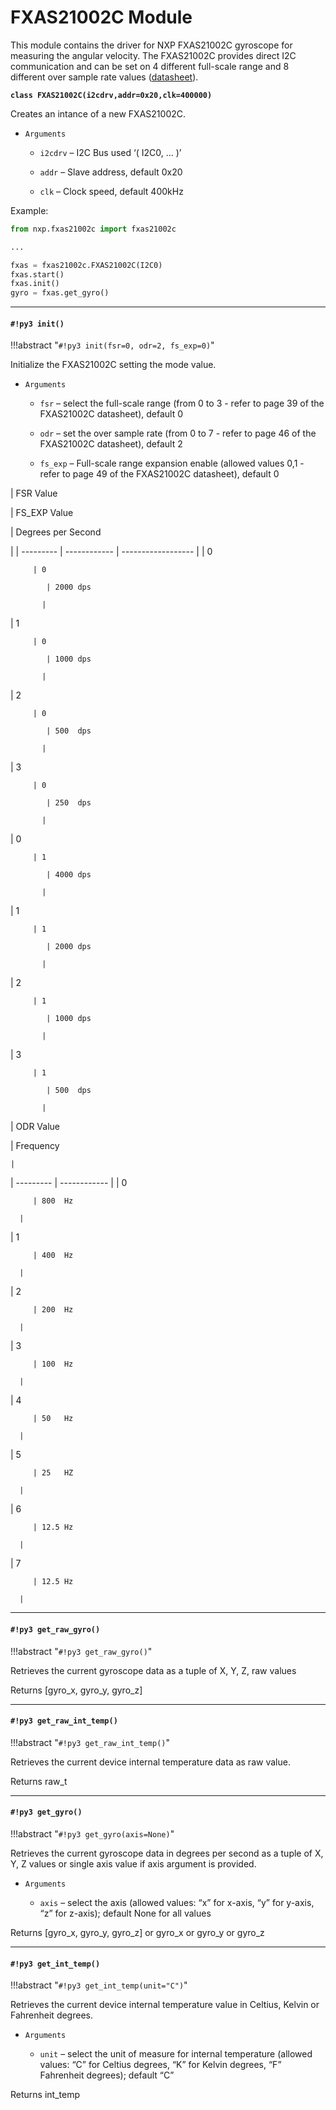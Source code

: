 # FXAS21002C Module

This module contains the driver for NXP FXAS21002C gyroscope for measuring the angular velocity.
The FXAS21002C provides direct I2C communication and can be set on 4 different full-scale range and 8 different over sample rate values  ([datasheet](http://www.nxp.com/assets/documents/data/en/data-sheets/FXAS21002.pdf)).


**`class FXAS21002C(i2cdrv,addr=0x20,clk=400000)`**

Creates an intance of a new FXAS21002C.


* ```Arguments```

    
    * ```i2cdrv``` – I2C Bus used ‘( I2C0, … )’


    * ```addr``` – Slave address, default 0x20


    * ```clk``` – Clock speed, default 400kHz


Example:

```py
from nxp.fxas21002c import fxas21002c

...

fxas = fxas21002c.FXAS21002C(I2C0)
fxas.start()
fxas.init()
gyro = fxas.get_gyro()
```


---
#### `#!py3 init()`

!!!abstract "`#!py3 init(fsr=0, odr=2, fs_exp=0)`"

Initialize the FXAS21002C setting the mode value.


* ```Arguments```

    
    * ```fsr``` – select the full-scale range (from 0 to 3 - refer to page 39 of the FXAS21002C datasheet), default 0


    * ```odr``` – set the over sample rate (from 0 to 7 - refer to page 46 of the FXAS21002C datasheet), default 2


    * ```fs_exp``` – Full-scale range expansion enable (allowed values 0,1 - refer to page 49 of the FXAS21002C datasheet), default 0


| FSR Value

 | FS_EXP Value

 | Degrees per Second

 |
| --------- | ------------ | ------------------ |
| 0

         | 0

            | 2000 dps

           |
| 1

         | 0

            | 1000 dps

           |
| 2

         | 0

            | 500  dps

           |
| 3

         | 0

            | 250  dps

           |
| 0

         | 1

            | 4000 dps

           |
| 1

         | 1

            | 2000 dps

           |
| 2

         | 1

            | 1000 dps

           |
| 3

         | 1

            | 500  dps

           |
| ODR Value

 | Frequency

    |
| --------- | ------------ |
| 0

         | 800  Hz

      |
| 1

         | 400  Hz

      |
| 2

         | 200  Hz

      |
| 3

         | 100  Hz

      |
| 4

         | 50   Hz

      |
| 5

         | 25   HZ

      |
| 6

         | 12.5 Hz

      |
| 7

         | 12.5 Hz

      |

---
#### `#!py3 get_raw_gyro()`

!!!abstract "`#!py3 get_raw_gyro()`"

Retrieves the current gyroscope data as a tuple of X, Y, Z, raw values

Returns [gyro_x, gyro_y, gyro_z]


---
#### `#!py3 get_raw_int_temp()`

!!!abstract "`#!py3 get_raw_int_temp()`"

Retrieves the current device internal temperature data as raw value.

Returns raw_t


---
#### `#!py3 get_gyro()`

!!!abstract "`#!py3 get_gyro(axis=None)`"

Retrieves the current gyroscope data in degrees per second as a tuple of X, Y, Z values or single axis value if axis argument is provided.


* ```Arguments```

    
    * ```axis``` – select the axis (allowed values: “x” for x-axis, “y” for y-axis, “z” for z-axis); default None for all values


Returns [gyro_x, gyro_y, gyro_z] or gyro_x or gyro_y or gyro_z


---
#### `#!py3 get_int_temp()`

!!!abstract "`#!py3 get_int_temp(unit="C")`"

Retrieves the current device internal temperature value in Celtius, Kelvin or Fahrenheit degrees.


* ```Arguments```

    
    * ```unit``` – select the unit of measure for internal temperature (allowed values: “C” for Celtius degrees, “K” for Kelvin degrees, “F” Fahrenheit degrees); default “C”


Returns int_temp
<!--stackedit_data:
eyJoaXN0b3J5IjpbLTE3ODQyMDExMDNdfQ==
-->